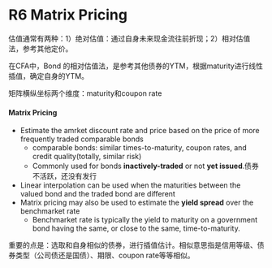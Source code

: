 # R6 Matrix Pricing

估值通常有两种：1）绝对估值：通过自身未来现金流往前折现；2）相对估值法，参考其他定价。

在CFA中，Bond 的相对估值法，是参考其他债券的YTM，根据maturity进行线性插值，确定自身的YTM。

矩阵横纵坐标两个维度：maturity和coupon rate

#### Matrix Pricing

- Estimate the amrket discount rate and price based on the price of more frequently traded comparable bonds
  - comparable bonds: similar times-to-maturity, coupon rates, and credit quality(totally, similar risk)
  - Commonly used for bonds **inactively-traded** or not **yet issued**.债券不活跃，还没有发行
- Linear interpolation can be used when the maturities between the valued bond and the traded bond are different
- Matrix pricing may also be used to estimate the **yield spread** over the benchmarket rate
  - Benchmarket rate is typically the yield to maturity on a government bond having the same, or close to the same, time-to-maturity.

重要的点是：选取和自身相似的债券，进行插值估计。相似意思指是信用等级、债券类型（公司债还是国债）、期限、coupon rate等等相似。
